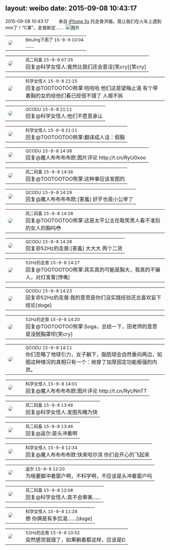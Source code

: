 layout: weibo
date: 2015-09-08 10:43:17
---
<meta name="referrer" content="no-referrer" />

2015-09-08 10:43:17  &nbsp;&nbsp;&nbsp;&nbsp;&nbsp;&nbsp; 来自 <a href="sinaweibo://customweibosource" rel="nofollow">iPhone 5s</a>
托走兽洪福，竟让我们在火车上遇到mm了！“C罩”，走兽断定…… ​​​
![图片](https://ww4.sinaimg.cn/large/6d2a6003jw1evuuk66sgrj20hs0dc409.jpg)

<table style="width: 100%;">
  <tr>
    <td style="width: 40px;"><img style="border-radius:50%" src="https://tva3.sinaimg.cn/crop.0.0.180.180.50/6d91dddfjw1e8qgp5bmzyj2050050aa8.jpg?KID=imgbed,tva&Expires=1624463412&ssig=i%2Fs%2F6blTRD"></td>
    <td colspan="2"><small>BeiJing下雨了 15-9-9 10:04</small><br/>……</td>
  </tr>
</table>

<table style="width: 100%;">
  <tr>
    <td style="width: 40px;"><img style="border-radius:50%" src="https://tva3.sinaimg.cn/crop.0.0.639.639.50/6d2a6003jw8f3idy69w2gj20hs0hrt9g.jpg?KID=imgbed,tva&Expires=1624463412&ssig=hMV6x59m1G"></td>
    <td colspan="2"><small>风二码畜 15-9-9 07:35</small><br/>回复@科学女怪人:竟然比我们还会意淫[笑cry][笑cry]</td>
  </tr>
</table>

<table style="width: 100%;">
  <tr>
    <td style="width: 40px;"><img style="border-radius:50%" src="https://tva2.sinaimg.cn/crop.21.2.414.414.50/6c241735jw8eqy81jjm5oj20c80bo3yp.jpg?KID=imgbed,tva&Expires=1624463412&ssig=Ua5Ig7JPFp"></td>
    <td colspan="2"><small>科学女怪人 15-9-8 21:15</small><br/>回复@TOOTOOTOO熊掌:哈哈哈 他们这是望梅止渴 有个带着胸的女的给他们看已经很不错了 人艰不拆</td>
  </tr>
</table>

<table style="width: 100%;">
  <tr>
    <td style="width: 40px;"><img style="border-radius:50%" src="https://tvax1.sinaimg.cn/crop.0.0.512.512.50/6b69631dly8g0l3egwcbcj20e80e8dfu.jpg?KID=imgbed,tva&Expires=1624463412&ssig=U6jMJxIYih"></td>
    <td colspan="2"><small>QCODU 15-9-8 21:11</small><br/>回复@科学女怪人:他们不愿意承认</td>
  </tr>
</table>

<table style="width: 100%;">
  <tr>
    <td style="width: 40px;"><img style="border-radius:50%" src="https://tva2.sinaimg.cn/crop.21.2.414.414.50/6c241735jw8eqy81jjm5oj20c80bo3yp.jpg?KID=imgbed,tva&Expires=1624463412&ssig=Ua5Ig7JPFp"></td>
    <td colspan="2"><small>科学女怪人 15-9-8 21:11</small><br/>回复@TOOTOOTOO熊掌:翻译成人话：假胸</td>
  </tr>
</table>

<table style="width: 100%;">
  <tr>
    <td style="width: 40px;"><img style="border-radius:50%" src="https://tvax1.sinaimg.cn/crop.0.0.512.512.50/6b69631dly8g0l3egwcbcj20e80e8dfu.jpg?KID=imgbed,tva&Expires=1624463412&ssig=U6jMJxIYih"></td>
    <td colspan="2"><small>QCODU 15-9-8 14:38</small><br/>回复@魔人布布布布欧:图片评论 http://t.cn/RyU0xoo</td>
  </tr>
</table>

<table style="width: 100%;">
  <tr>
    <td style="width: 40px;"><img style="border-radius:50%" src="https://tva3.sinaimg.cn/crop.0.0.639.639.50/6d2a6003jw8f3idy69w2gj20hs0hrt9g.jpg?KID=imgbed,tva&Expires=1624463412&ssig=hMV6x59m1G"></td>
    <td colspan="2"><small>风二码畜 15-9-8 14:36</small><br/>回复@TOOTOOTOO熊掌:这种事应该发图的</td>
  </tr>
</table>

<table style="width: 100%;">
  <tr>
    <td style="width: 40px;"><img style="border-radius:50%" src="https://tvax1.sinaimg.cn/crop.0.0.512.512.50/6b69631dly8g0l3egwcbcj20e80e8dfu.jpg?KID=imgbed,tva&Expires=1624463412&ssig=U6jMJxIYih"></td>
    <td colspan="2"><small>QCODU 15-9-8 14:29</small><br/>回复@魔人布布布布欧:[害羞] 好歹也是小公举了</td>
  </tr>
</table>

<table style="width: 100%;">
  <tr>
    <td style="width: 40px;"><img style="border-radius:50%" src="https://tva3.sinaimg.cn/crop.0.0.639.639.50/6d2a6003jw8f3idy69w2gj20hs0hrt9g.jpg?KID=imgbed,tva&Expires=1624463412&ssig=hMV6x59m1G"></td>
    <td colspan="2"><small>风二码畜 15-9-8 14:28</small><br/>回复@TOOTOOTOO熊掌:这是太平公主在取笑男人看不准别的女人的胸吗😳</td>
  </tr>
</table>

<table style="width: 100%;">
  <tr>
    <td style="width: 40px;"><img style="border-radius:50%" src="https://tvax1.sinaimg.cn/crop.0.0.512.512.50/6b69631dly8g0l3egwcbcj20e80e8dfu.jpg?KID=imgbed,tva&Expires=1624463412&ssig=U6jMJxIYih"></td>
    <td colspan="2"><small>QCODU 15-9-8 14:28</small><br/>回复@52Hz的走兽:[害羞] 大大大 两个二货</td>
  </tr>
</table>

<table style="width: 100%;">
  <tr>
    <td style="width: 40px;"><img style="border-radius:50%" src="https://tva4.sinaimg.cn/crop.0.0.180.180.50/8beaf773jw1e8qgp5bmzyj2050050aa8.jpg?KID=imgbed,tva&Expires=1624463412&ssig=09fDj%2FrCMi"></td>
    <td colspan="2"><small>52Hz的走兽 15-9-8 14:27</small><br/>回复@TOOTOOTOO熊掌:其实真的可能是胸大，我真的不骗人，对灯发誓[馋嘴]</td>
  </tr>
</table>

<table style="width: 100%;">
  <tr>
    <td style="width: 40px;"><img style="border-radius:50%" src="https://tvax1.sinaimg.cn/crop.0.0.512.512.50/6b69631dly8g0l3egwcbcj20e80e8dfu.jpg?KID=imgbed,tva&Expires=1624463412&ssig=U6jMJxIYih"></td>
    <td colspan="2"><small>QCODU 15-9-8 14:23</small><br/>回复@52Hz的走兽:我的意思是你们没实践经验还总喜欢妄下结论[doge]</td>
  </tr>
</table>

<table style="width: 100%;">
  <tr>
    <td style="width: 40px;"><img style="border-radius:50%" src="https://tva4.sinaimg.cn/crop.0.0.180.180.50/8beaf773jw1e8qgp5bmzyj2050050aa8.jpg?KID=imgbed,tva&Expires=1624463412&ssig=09fDj%2FrCMi"></td>
    <td colspan="2"><small>52Hz的走兽 15-9-8 14:20</small><br/>回复@TOOTOOTOO熊掌:Soga，总结一下，田老师的意思是没脱胸罩呗[笑cry]</td>
  </tr>
</table>

<table style="width: 100%;">
  <tr>
    <td style="width: 40px;"><img style="border-radius:50%" src="https://tvax1.sinaimg.cn/crop.0.0.512.512.50/6b69631dly8g0l3egwcbcj20e80e8dfu.jpg?KID=imgbed,tva&Expires=1624463412&ssig=U6jMJxIYih"></td>
    <td colspan="2"><small>QCODU 15-9-8 14:11</small><br/>你们忽略了地球引力，女子躺下，脂肪球会自然垂向两边，如图这种情况的真相只有一个：她穿了加厚固定功能极强的内衣。</td>
  </tr>
</table>

<table style="width: 100%;">
  <tr>
    <td style="width: 40px;"><img style="border-radius:50%" src="https://tva2.sinaimg.cn/crop.21.2.414.414.50/6c241735jw8eqy81jjm5oj20c80bo3yp.jpg?KID=imgbed,tva&Expires=1624463412&ssig=Ua5Ig7JPFp"></td>
    <td colspan="2"><small>科学女怪人 15-9-8 14:01</small><br/>回复@魔人布布布布欧:图片评论 http://t.cn/RyUNnTT</td>
  </tr>
</table>

<table style="width: 100%;">
  <tr>
    <td style="width: 40px;"><img style="border-radius:50%" src="https://tva3.sinaimg.cn/crop.0.0.639.639.50/6d2a6003jw8f3idy69w2gj20hs0hrt9g.jpg?KID=imgbed,tva&Expires=1624463412&ssig=hMV6x59m1G"></td>
    <td colspan="2"><small>风二码畜 15-9-8 13:46</small><br/>回复@科学女怪人:发图先睹为快</td>
  </tr>
</table>

<table style="width: 100%;">
  <tr>
    <td style="width: 40px;"><img style="border-radius:50%" src="https://tva3.sinaimg.cn/crop.0.0.639.639.50/6d2a6003jw8f3idy69w2gj20hs0hrt9g.jpg?KID=imgbed,tva&Expires=1624463412&ssig=hMV6x59m1G"></td>
    <td colspan="2"><small>风二码畜 15-9-8 13:46</small><br/>回复@返尔:是头冲着啊</td>
  </tr>
</table>

<table style="width: 100%;">
  <tr>
    <td style="width: 40px;"><img style="border-radius:50%" src="https://tva2.sinaimg.cn/crop.21.2.414.414.50/6c241735jw8eqy81jjm5oj20c80bo3yp.jpg?KID=imgbed,tva&Expires=1624463412&ssig=Ua5Ig7JPFp"></td>
    <td colspan="2"><small>科学女怪人 15-9-8 12:34</small><br/>回复@魔人布布布布欧:快来哈尔滨 你们会开心的飞起来</td>
  </tr>
</table>

<table style="width: 100%;">
  <tr>
    <td style="width: 40px;"><img style="border-radius:50%" src="https://tvax1.sinaimg.cn/crop.0.0.512.512.50/760b4677ly8fvdnumgch5j20e80e8gmo.jpg?KID=imgbed,tva&Expires=1624463412&ssig=9aNcAsoSfu"></td>
    <td colspan="2"><small>返尔 15-9-8 12:20</small><br/>为啥要脚冲着窗户啊，不科学啊，不应该是头冲着窗户吗</td>
  </tr>
</table>

<table style="width: 100%;">
  <tr>
    <td style="width: 40px;"><img style="border-radius:50%" src="https://tva3.sinaimg.cn/crop.0.0.639.639.50/6d2a6003jw8f3idy69w2gj20hs0hrt9g.jpg?KID=imgbed,tva&Expires=1624463412&ssig=hMV6x59m1G"></td>
    <td colspan="2"><small>风二码畜 15-9-8 12:08</small><br/>回复@科学女怪人:真不会审美……</td>
  </tr>
</table>

<table style="width: 100%;">
  <tr>
    <td style="width: 40px;"><img style="border-radius:50%" src="https://tva2.sinaimg.cn/crop.21.2.414.414.50/6c241735jw8eqy81jjm5oj20c80bo3yp.jpg?KID=imgbed,tva&Expires=1624463412&ssig=Ua5Ig7JPFp"></td>
    <td colspan="2"><small>科学女怪人 15-9-8 11:28</small><br/>擦 你俩是有多饥渴……[doge]</td>
  </tr>
</table>

<table style="width: 100%;">
  <tr>
    <td style="width: 40px;"><img style="border-radius:50%" src="https://tva4.sinaimg.cn/crop.0.0.180.180.50/8beaf773jw1e8qgp5bmzyj2050050aa8.jpg?KID=imgbed,tva&Expires=1624463412&ssig=09fDj%2FrCMi"></td>
    <td colspan="2"><small>52Hz的走兽 15-9-8 10:52</small><br/>突然感觉我错了，如果躺着都这样，应该是D</td>
  </tr>
</table>
